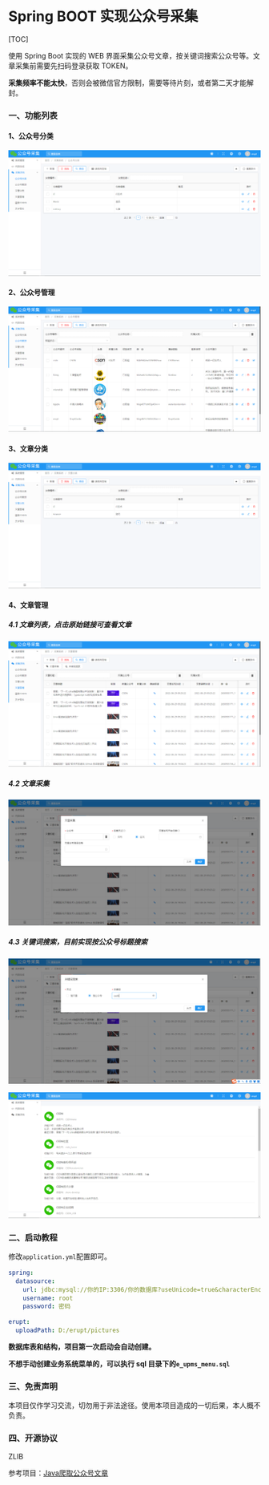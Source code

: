 # Spring BOOT 实现公众号采集

[TOC]



使用 Spring Boot 实现的 WEB 界面采集公众号文章，按关键词搜索公众号等。文章采集前需要先扫码登录获取 TOKEN。

**采集频率不能太快**，否则会被微信官方限制，需要等待片刻，或者第二天才能解封。



### 一、功能列表

#### 1、公众号分类

![mpcategory](screenshot/mpcategory.png)



#### 2、公众号管理

![mpinfo](screenshot/mpinfo.png)



#### 3、文章分类

![articlecategory](screenshot/articlecategory.png)



#### 4、文章管理

##### 4.1 文章列表，点击原始链接可查看文章

![mparticle](screenshot/mparticle.png)



##### 4.2 文章采集

![articlecollection](screenshot/articlecollection.png)



##### 4.3 关键词搜索，目前实现按公众号标题搜索

![keyword](screenshot/keyword.png)

![mpresult](screenshot/mpResult.png)



### 二、启动教程

修改`application.yml`配置即可。

```yaml
spring:
  datasource:
    url: jdbc:mysql://你的IP:3306/你的数据库?useUnicode=true&characterEncoding=UTF-8&serverTimezone=Asia/Shanghai
    username: root
    password: 密码
```

```yaml
erupt:
  uploadPath: D:/erupt/pictures
```



**数据库表和结构，项目第一次启动会自动创建。**

**不想手动创建业务系统菜单的，可以执行 sql 目录下的`e_upms_menu.sql`**



### 三、免责声明

本项目仅作学习交流，切勿用于非法途径。使用本项目造成的一切后果，本人概不负责。



### 四、开源协议

ZLIB

参考项目：[Java爬取公众号文章](https://gitee.com/iszsq/sq-weixin-api-demo)
